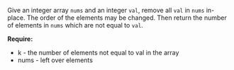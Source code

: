 Give an integer array `nums` and an integer `val`, remove all `val` in `nums` in-place. The order of the elements may be changed. Then return the number of elements in `nums` which are not equal to `val`.

**Require:**
* k - the number of elements not equal to val in the array
* nums - left over elements
